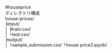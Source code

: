 #houseprice  
ディレクトリ構成  
house-prices/  
            ┝input/  
            │                       ┝train.csv/  
            │                       └test.csv/  
           ┝output/  
            │                       └sample_submission.csv/
            └house price3.ipynb/  
       
